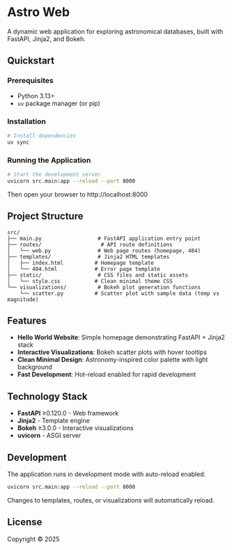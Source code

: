 # Astro Web

A dynamic web application for exploring astronomical databases, built with FastAPI, Jinja2, and Bokeh.

## Quickstart

### Prerequisites

- Python 3.13+
- `uv` package manager (or pip)

### Installation

```bash
# Install dependencies
uv sync
```

### Running the Application

```bash
# Start the development server
uvicorn src.main:app --reload --port 8000
```

Then open your browser to http://localhost:8000

## Project Structure

```
src/
├── main.py                  # FastAPI application entry point
├── routes/                   # API route definitions
│   └── web.py               # Web page routes (homepage, 404)
├── templates/               # Jinja2 HTML templates
│   ├── index.html          # Homepage template
│   └── 404.html            # Error page template
├── static/                  # CSS files and static assets
│   └── style.css           # Clean minimal theme CSS
└── visualizations/          # Bokeh plot generation functions
    └── scatter.py          # Scatter plot with sample data (temp vs magnitude)
```

## Features

- **Hello World Website**: Simple homepage demonstrating FastAPI + Jinja2 stack
- **Interactive Visualizations**: Bokeh scatter plots with hover tooltips
- **Clean Minimal Design**: Astronomy-inspired color palette with light background
- **Fast Development**: Hot-reload enabled for rapid development

## Technology Stack

- **FastAPI** ≥0.120.0 - Web framework
- **Jinja2** - Template engine
- **Bokeh** ≥3.0.0 - Interactive visualizations
- **uvicorn** - ASGI server

## Development

The application runs in development mode with auto-reload enabled:

```bash
uvicorn src.main:app --reload --port 8000
```

Changes to templates, routes, or visualizations will automatically reload.

## License

Copyright © 2025
